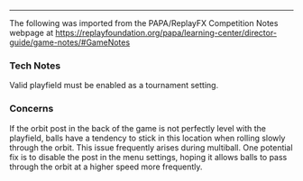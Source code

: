 ***
The following was imported from the PAPA/ReplayFX Competition Notes webpage at https://replayfoundation.org/papa/learning-center/director-guide/game-notes/#GameNotes

### Tech Notes
            
Valid playfield must be enabled as a tournament setting.

### Concerns
            
If the orbit post in the back of the game is not perfectly level with the playfield, balls have a tendency to stick in this location when rolling slowly through the orbit. This issue frequently arises during multiball. One potential fix is to disable the post in the menu settings, hoping it allows balls to pass through the orbit at a higher speed more frequently.